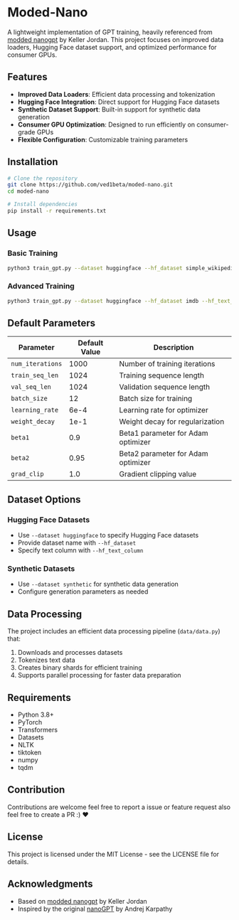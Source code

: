 # Moded-Nano

A lightweight implementation of GPT training, heavily referenced from [modded nanogpt](https://github.com/kellerjordan/nanogpt) by Keller Jordan. This project focuses on improved data loaders, Hugging Face dataset support, and optimized performance for consumer GPUs.

## Features

- **Improved Data Loaders**: Efficient data processing and tokenization
- **Hugging Face Integration**: Direct support for Hugging Face datasets
- **Synthetic Dataset Support**: Built-in support for synthetic data generation
- **Consumer GPU Optimization**: Designed to run efficiently on consumer-grade GPUs
- **Flexible Configuration**: Customizable training parameters

## Installation

```bash
# Clone the repository
git clone https://github.com/ved1beta/moded-nano.git
cd moded-nano

# Install dependencies
pip install -r requirements.txt
```

## Usage

### Basic Training

```bash
python3 train_gpt.py --dataset huggingface --hf_dataset simple_wikipedia --hf_text_column text
```

### Advanced Training

```bash
python3 train_gpt.py --dataset huggingface --hf_dataset imdb --hf_text_column text --num_iterations 5 --train_seq_len 128 --val_seq_len 128
```

## Default Parameters

| Parameter | Default Value | Description |
|-----------|---------------|-------------|
| `num_iterations` | 1000 | Number of training iterations |
| `train_seq_len` | 1024 | Training sequence length |
| `val_seq_len` | 1024 | Validation sequence length |
| `batch_size` | 12 | Batch size for training |
| `learning_rate` | 6e-4 | Learning rate for optimizer |
| `weight_decay` | 1e-1 | Weight decay for regularization |
| `beta1` | 0.9 | Beta1 parameter for Adam optimizer |
| `beta2` | 0.95 | Beta2 parameter for Adam optimizer |
| `grad_clip` | 1.0 | Gradient clipping value |

## Dataset Options

### Hugging Face Datasets
- Use `--dataset huggingface` to specify Hugging Face datasets
- Provide dataset name with `--hf_dataset`
- Specify text column with `--hf_text_column`

### Synthetic Datasets
- Use `--dataset synthetic` for synthetic data generation
- Configure generation parameters as needed

## Data Processing

The project includes an efficient data processing pipeline (`data/data.py`) that:
1. Downloads and processes datasets
2. Tokenizes text data
3. Creates binary shards for efficient training
4. Supports parallel processing for faster data preparation

## Requirements

- Python 3.8+
- PyTorch
- Transformers
- Datasets
- NLTK
- tiktoken
- numpy
- tqdm

## Contribution
Contributions are welcome feel free to report a issue or feature request also feel free to create a PR :) ❤️


## License

This project is licensed under the MIT License - see the LICENSE file for details.

## Acknowledgments

- Based on [modded nanogpt](https://github.com/kellerjordan/nanogpt) by Keller Jordan
- Inspired by the original [nanoGPT](https://github.com/karpathy/nanoGPT) by Andrej Karpathy
